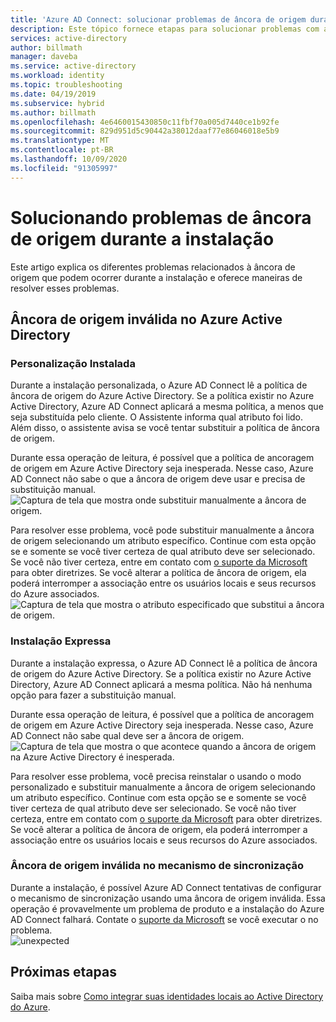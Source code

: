 ```yaml
---
title: 'Azure AD Connect: solucionar problemas de âncora de origem durante a instalação | Microsoft Docs'
description: Este tópico fornece etapas para solucionar problemas com a âncora de origem durante a instalação.
services: active-directory
author: billmath
manager: daveba
ms.service: active-directory
ms.workload: identity
ms.topic: troubleshooting
ms.date: 04/19/2019
ms.subservice: hybrid
ms.author: billmath
ms.openlocfilehash: 4e6460015430850c11fbf70a005d7440ce1b92fe
ms.sourcegitcommit: 829d951d5c90442a38012daaf77e86046018e5b9
ms.translationtype: MT
ms.contentlocale: pt-BR
ms.lasthandoff: 10/09/2020
ms.locfileid: "91305997"
---
```

# <a name="troubleshooting-source-anchor-issues-during-installation"></a>Solucionando problemas de âncora de origem durante a instalação
Este artigo explica os diferentes problemas relacionados à âncora de origem que podem ocorrer durante a instalação e oferece maneiras de resolver esses problemas.

## <a name="invalid-source-anchor-in-azure-active-directory"></a>Âncora de origem inválida no Azure Active Directory

### <a name="custom-installation"></a>Personalização Instalada

Durante a instalação personalizada, o Azure AD Connect lê a política de âncora de origem do Azure Active Directory. Se a política existir no Azure Active Directory, Azure AD Connect aplicará a mesma política, a menos que seja substituída pelo cliente. O Assistente informa qual atributo foi lido. Além disso, o assistente avisa se você tentar substituir a política de âncora de origem.

Durante essa operação de leitura, é possível que a política de ancoragem de origem em Azure Active Directory seja inesperada. Nesse caso, Azure AD Connect não sabe o que a âncora de origem deve usar e precisa de substituição manual.</br>
![Captura de tela que mostra onde substituir manualmente a âncora de origem.](media/tshoot-connect-source-anchor/source1.png)

Para resolver esse problema, você pode substituir manualmente a âncora de origem selecionando um atributo específico. Continue com esta opção se e somente se você tiver certeza de qual atributo deve ser selecionado. Se você não tiver certeza, entre em contato com [o suporte da Microsoft](https://support.microsoft.com/contactus/) para obter diretrizes. Se você alterar a política de âncora de origem, ela poderá interromper a associação entre os usuários locais e seus recursos do Azure associados.</br>
![Captura de tela que mostra o atributo especificado que substitui a âncora de origem.](media/tshoot-connect-source-anchor/source2.png)

### <a name="express-installation"></a>Instalação Expressa
Durante a instalação expressa, o Azure AD Connect lê a política de âncora de origem do Azure Active Directory. Se a política existir no Azure Active Directory, Azure AD Connect aplicará a mesma política. Não há nenhuma opção para fazer a substituição manual.

Durante essa operação de leitura, é possível que a política de ancoragem de origem em Azure Active Directory seja inesperada. Nesse caso, Azure AD Connect não sabe qual deve ser a âncora de origem.</br>
![Captura de tela que mostra o que acontece quando a âncora de origem na Azure Active Directory é inesperada.](media/tshoot-connect-source-anchor/source3.png)

Para resolver esse problema, você precisa reinstalar o usando o modo personalizado e substituir manualmente a âncora de origem selecionando um atributo específico. Continue com esta opção se e somente se você tiver certeza de qual atributo deve ser selecionado. Se você não tiver certeza, entre em contato com [o suporte da Microsoft](https://support.microsoft.com/contactus/) para obter diretrizes. Se você alterar a política de âncora de origem, ela poderá interromper a associação entre os usuários locais e seus recursos do Azure associados.

### <a name="invalid-source-anchor-in-sync-engine"></a>Âncora de origem inválida no mecanismo de sincronização
Durante a instalação, é possível Azure AD Connect tentativas de configurar o mecanismo de sincronização usando uma âncora de origem inválida. Essa operação é provavelmente um problema de produto e a instalação do Azure AD Connect falhará. Contate o [suporte da Microsoft](https://support.microsoft.com/contactus/) se você executar o no problema.</br>
![unexpected](media/tshoot-connect-source-anchor/source4.png)


## <a name="next-steps"></a>Próximas etapas
Saiba mais sobre [Como integrar suas identidades locais ao Active Directory do Azure](whatis-hybrid-identity.md).
